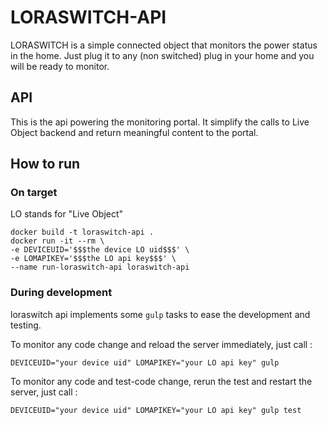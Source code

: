 # LORASWITCH-API

LORASWITCH is a simple connected object that monitors the power status in the home.
Just plug it to any (non switched) plug in your home and you will be ready to monitor.

## API
This is the api powering the monitoring portal.
It simplify the calls to Live Object backend and return meaningful content to the portal.

## How to run
### On target
LO stands for "Live Object"

```
docker build -t loraswitch-api .
docker run -it --rm \
-e DEVICEUID='$$$the device LO uid$$$' \
-e LOMAPIKEY='$$$the LO api key$$$' \
--name run-loraswitch-api loraswitch-api
```

### During development
loraswitch api implements some `gulp` tasks to ease the development and testing. 

To monitor any code change and reload the server immediately, just call :
```
DEVICEUID="your device uid" LOMAPIKEY="your LO api key" gulp
```

To monitor any code and test-code change, rerun the test and restart the server, just call :
```
DEVICEUID="your device uid" LOMAPIKEY="your LO api key" gulp test
```



